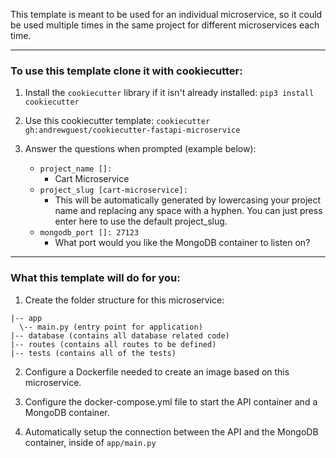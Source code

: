 This template is meant to be used for an individual microservice, so it could be used multiple times in the same project for different microservices each time.

---

### To use this template clone it with cookiecutter:

1. Install the `cookiecutter` library if it isn't already installed:
```pip3 install cookiecutter```

2. Use this cookiecutter template: ```cookiecutter gh:andrewguest/cookiecutter-fastapi-microservice```

3. Answer the questions when prompted (example below):
    * ```project_name []:```
        * Cart Microservice
    * ```project_slug [cart-microservice]:```
        * This will be automatically generated by lowercasing your project name and replacing any space with a hyphen. You can just press enter here to use the default project_slug.
    * ```mongodb_port []: 27123```
      * What port would you like the MongoDB container to listen on?

---

### What this template will do for you:

1. Create the folder structure for this microservice:
```
|-- app
  \-- main.py (entry point for application)
|-- database (contains all database related code)
|-- routes (contains all routes to be defined)
|-- tests (contains all of the tests)
```

2. Configure a Dockerfile needed to create an image based on this microservice.

3. Configure the docker-compose.yml file to start the API container and a MongoDB container.

4. Automatically setup the connection between the API and the MongoDB container, inside of ```app/main.py```